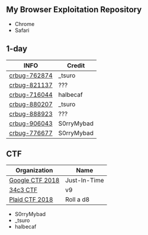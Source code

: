 ## My Browser Exploitation Repository
* Chrome
* Safari


## 1-day
INFO | Credit
---------- | ---------
[crbug-762874](./Chrome-v8-762874/README.md) | _tsuro
[crbug-821137](./Chrome-v8-821137/README.md) | ???
[crbug-716044](./Chrome-v8-Array.prototype.map/README.md) | halbecaf
[crbug-880207](./Chrome-v8-Math.expm1/README.md) | _tsuro
[crbug-888923](./Chrome-v8-Object.create/README.md) | ???
[crbug-906043](./Chrome-v8-906043/README.md) | S0rryMybad
[crbug-776677](./Chrome-v8-776677/README.md) | S0rryMybad

## CTF
Organization | Name
---------- | ---------
[Google CTF 2018](./Chrome-v8-just-in-time/README.md) | Just-In-Time
[34c3 CTF](./Chrome-v8-34c3_v9/README.md) | v9
[Plaid CTF 2018](./Chrome-v8-821137/README.md) | Roll a d8

* S0rryMybad 
* _tsuro
* halbecaf

